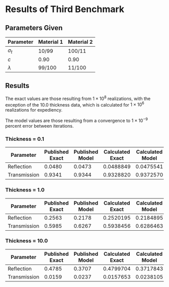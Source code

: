 # Results of Third Benchmark

## Parameters Given

Parameter | Material 1 | Material 2
--- | --- | ---
$\sigma_t$ | 10/99 | 100/11
$c$ | 0.90 | 0.90
$\lambda$ | 99/100 | 11/100

## Results

The exact values are those resulting from $1 \times 10^8$ realizations, with the exception of the 10.0 thickness data, which is calculated for $1 \times 10^6$ realizations for expediency.

The model values are those resulting from a convergence to $1 \times 10^{-9}$ percent error between iterations.

### Thickness = 0.1

Parameter | Published Exact | Published Model | Calculated Exact | Calculated Model
--- | --- | --- | --- | ---
Reflection | 0.0480 | 0.0473 | 0.0488849 | 0.0475541
Transmission | 0.9341 | 0.9344 | 0.9328820 | 0.9372570

### Thickness = 1.0

Parameter | Published Exact | Published Model | Calculated Exact | Calculated Model
--- | --- | --- | --- | ---
Reflection | 0.2563 | 0.2178 | 0.2520195 | 0.2184895
Transmission | 0.5985 | 0.6267 | 0.5938456 | 0.6286463

### Thickness = 10.0

Parameter | Published Exact | Published Model | Calculated Exact | Calculated Model
--- | --- | --- | --- | ---
Reflection | 0.4785 | 0.3707 | 0.4799704 | 0.3717843
Transmission | 0.0159 | 0.0237 | 0.0157653 | 0.0238105
